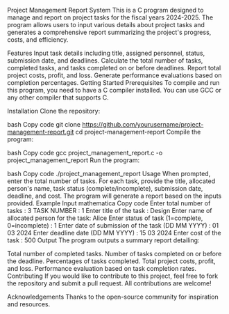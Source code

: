 Project Management Report System
This is a C program designed to manage and report on project tasks for the fiscal years 2024-2025. The program allows users to input various details about project tasks and generates a comprehensive report summarizing the project's progress, costs, and efficiency.

Features
Input task details including title, assigned personnel, status, submission date, and deadlines.
Calculate the total number of tasks, completed tasks, and tasks completed on or before deadlines.
Report total project costs, profit, and loss.
Generate performance evaluations based on completion percentages.
Getting Started
Prerequisites
To compile and run this program, you need to have a C compiler installed. You can use GCC or any other compiler that supports C.

Installation
Clone the repository:

bash
Copy code
git clone https://github.com/yourusername/project-management-report.git
cd project-management-report
Compile the program:

bash
Copy code
gcc project_management_report.c -o project_management_report
Run the program:

bash
Copy code
./project_management_report
Usage
When prompted, enter the total number of tasks.
For each task, provide the title, allocated person's name, task status (complete/incomplete), submission date, deadline, and cost.
The program will generate a report based on the inputs provided.
Example Input
mathematica
Copy code
Enter total number of tasks : 
3
TASK NUMBER : 1
Enter title of the task : 
Design
Enter name of allocated person for the task: 
Alice
Enter status of task (1=complete, 0=incomplete) : 
1
Enter date of submission of the task (DD MM YYYY) : 
01 03 2024
Enter deadline date (DD MM YYYY) : 
15 03 2024
Enter cost of the task : 
500
Output
The program outputs a summary report detailing:

Total number of completed tasks.
Number of tasks completed on or before the deadline.
Percentages of tasks completed.
Total project costs, profit, and loss.
Performance evaluation based on task completion rates.
Contributing
If you would like to contribute to this project, feel free to fork the repository and submit a pull request. All contributions are welcome!

Acknowledgements
Thanks to the open-source community for inspiration and resources.
